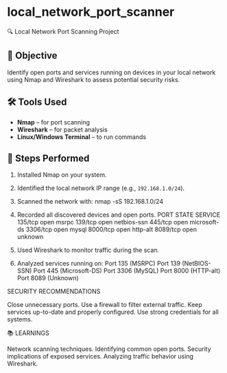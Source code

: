 # local_network_port_scanner

 🔍 Local Network Port Scanning Project

## 📌 Objective
Identify open ports and services running on devices in your local network using Nmap and Wireshark to assess potential security risks.

## 🛠️ Tools Used
- **Nmap** – for port scanning
- **Wireshark** – for packet analysis
- **Linux/Windows Terminal** – to run commands

## 🧪 Steps Performed
1. Installed Nmap on your system.
2. Identified the local network IP range (e.g., `192.168.1.0/24`).
3. Scanned the network with:
   nmap -sS 192.168.1.0/24
4. Recorded all discovered devices and open ports. 
    PORT     STATE SERVICE
    135/tcp  open  msrpc
    139/tcp  open  netbios-ssn
    445/tcp  open  microsoft-ds
    3306/tcp open  mysql
    8000/tcp open  http-alt
    8089/tcp open  unknown
5. Used Wireshark to monitor traffic during the scan.

6. Analyzed services running on:
    Port 135 (MSRPC)
    Port 139 (NetBIOS-SSN)
    Port 445 (Microsoft-DS)
    Port 3306 (MySQL)
    Port 8000 (HTTP-alt)
    Port 8089 (Unknown)


SECURITY RECOMMENDATIONS

Close unnecessary ports.
Use a firewall to filter external traffic.
Keep services up-to-date and properly configured.
Use strong credentials for all systems.

📚 LEARNINGS

Network scanning techniques.
Identifying common open ports.
Security implications of exposed services.
Analyzing traffic behavior using Wireshark.
